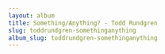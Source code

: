 ```yaml
---
layout: album
title: Something/Anything? - Todd Rundgren
slug: toddrundgren-somethinganything
album_slug: toddrundgren-somethinganything
---
```

